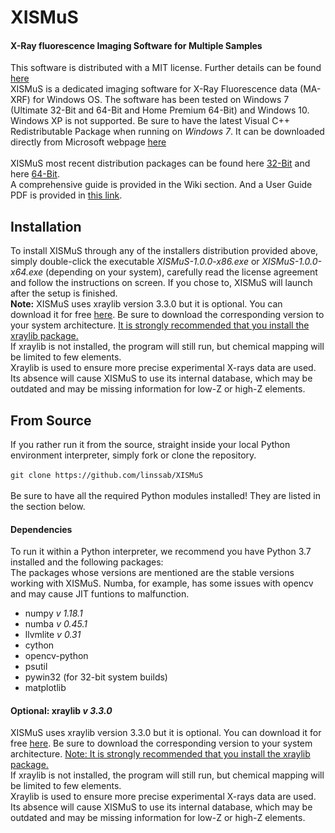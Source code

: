 # XISMuS
#### X-Ray fluorescence Imaging Software for Multiple Samples

This software is distributed with a MIT license. Further details can be found [here](../master/LICENSE)<br>
XISMuS is a dedicated imaging software for X-Ray Fluorescence data (MA-XRF) for Windows OS. The software has been tested on Windows 7 (Ultimate 32-Bit and 64-Bit and Home Premium 64-Bit) and Windows 10. Windows XP is not supported. Be sure to have the latest Visual C++ Redistributable Package when running on *Windows 7*. It can be downloaded directly from Microsoft webpage [here](https://www.microsoft.com/en-us/download/details.aspx?id=40784)<br>
<br>
XISMuS most recent distribution packages can be found here [32-Bit][x86] and here [64-Bit][x64].<br>
A comprehensive guide is provided in the Wiki section. And a User Guide PDF is provided in [this link][UserGuide].
<br>
## Installation
To install XISMuS through any of the installers distribution provided above, simply double-click the executable *XISMuS-1.0.0-x86.exe* or *XISMuS-1.0.0-x64.exe* (depending on your system), carefully read the license agreement and follow the instructions on screen. If you chose to, XISMuS will launch after the setup is finished.
<br>
**Note:** XISMuS uses xraylib version 3.3.0 but it is optional. You can download it for free [here][xraylib]. Be sure to download the corresponding version to your system architecture. <ins>It is strongly recommended that you install the xraylib package.</ins><br>
If xraylib is not installed, the program will still run, but chemical mapping will be limited to few elements.<br>
Xraylib is used to ensure more precise experimental X-rays data are used. Its absence will cause XISMuS to use its internal database, which may be outdated and may be missing information for low-Z or high-Z elements.

## From Source
If you rather run it from the source, straight inside your local Python environment interpreter, simply fork or clone the repository.<br>
<br>
`git clone https://github.com/linssab/XISMuS`<br>
<br>
Be sure to have all the required Python modules installed! They are listed in the section below.<br>

#### Dependencies

To run it within a Python interpreter, we recommend you have Python 3.7 installed and the following packages:<br>
The packages whose versions are mentioned are the stable versions working with XISMuS. Numba, for example, has some issues with opencv and may cause JIT funtions to malfunction.<br>
* numpy _v 1.18.1_<br>
* numba _v 0.45.1_<br>
* llvmlite _v 0.31_<br>
* cython<br>
* opencv-python<br>
* psutil<br>
* pywin32 (for 32-bit system builds)<br>
* matplotlib<br>

#### Optional: xraylib _v 3.3.0_
XISMuS uses xraylib version 3.3.0 but it is optional. You can download it for free [here][xraylib]. Be sure to download the corresponding version to your system architecture. <ins>Note: It is strongly recommended that you install the xraylib package.</ins><br>
If xraylib is not installed, the program will still run, but chemical mapping will be limited to few elements.<br>
Xraylib is used to ensure more precise experimental X-rays data are used. Its absence will cause XISMuS to use its internal database, which may be outdated and may be missing information for low-Z or high-Z elements.
<br>

[xraylib]: http://lvserver.ugent.be/xraylib/
[x64]: https://mega.nz/file/8Gx0WCoa#czn2vXqKPw6pRvtenvS7JrHNFfNivWrsVvyZPrT-JOE
[x86]: https://mega.nz/file/5Gpn1QyY#eGkWrn-qRgqWlikrwZNg6gTp-RK-j6bmySeVyVPHO-0
[UserGuide]: https://mega.nz/file/Ebon0YhS#u6HiWwlbOa4AkEte6UxvEtB18btDiK97Au8xIToAToU
